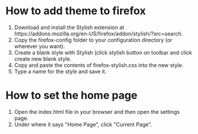 <h1>How to add theme to firefox</h1>

<ol>
<li>Download and install the Stylish extension at https://addons.mozilla.org/en-US/firefox/addon/stylish/?src=search.</li>
<li>Copy the firefox-config folder to your configuration directory (or wherever you want).</li>
<li>Create a blank style with Stylish (click stylish button on toolbar and click create new blank style.</li>
<li>Copy and paste the contents of firefox-stylish.css into the new style.</li>
<li>Type a name for the style and save it.</li>
</ol>

<h1>How to set the home page</h1>
<ol>
<li>Open the index.html file in your browser and then open the settings page.</li>
<li>Under where it says "Home Page", click "Current Page".
</ol>
